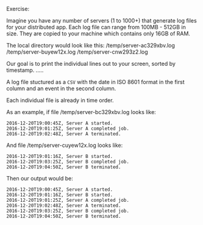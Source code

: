 Exercise:

Imagine you have any number of servers (1 to 1000+) that generate log files for your distributed app. Each log file can range from 100MB - 512GB in size. They are copied to your machine which contains only 16GB of RAM.

The local directory would look like this:
/temp/server-ac329xbv.log
/temp/server-buyew12x.log
/temp/server-cnw293z2.log

Our goal is to print the individual lines out to your screen, sorted by timestamp.
.....

A log file stuctured as a `CSV` with the date in ISO 8601 format in the first column and an event in the second column.

Each individual file is already in time order.

As an example, if file /temp/server-bc329xbv.log looks like:

    2016-12-20T19:00:45Z, Server A started.
    2016-12-20T19:01:25Z, Server A completed job.
    2016-12-20T19:02:48Z, Server A terminated.

And file /temp/server-cuyew12x.log looks like:

    2016-12-20T19:01:16Z, Server B started.
    2016-12-20T19:03:25Z, Server B completed job.
    2016-12-20T19:04:50Z, Server B terminated.

Then our output would be:

    2016-12-20T19:00:45Z, Server A started.
    2016-12-20T19:01:16Z, Server B started.
    2016-12-20T19:01:25Z, Server A completed job.
    2016-12-20T19:02:48Z, Server A terminated.
    2016-12-20T19:03:25Z, Server B completed job.
    2016-12-20T19:04:50Z, Server B terminated.